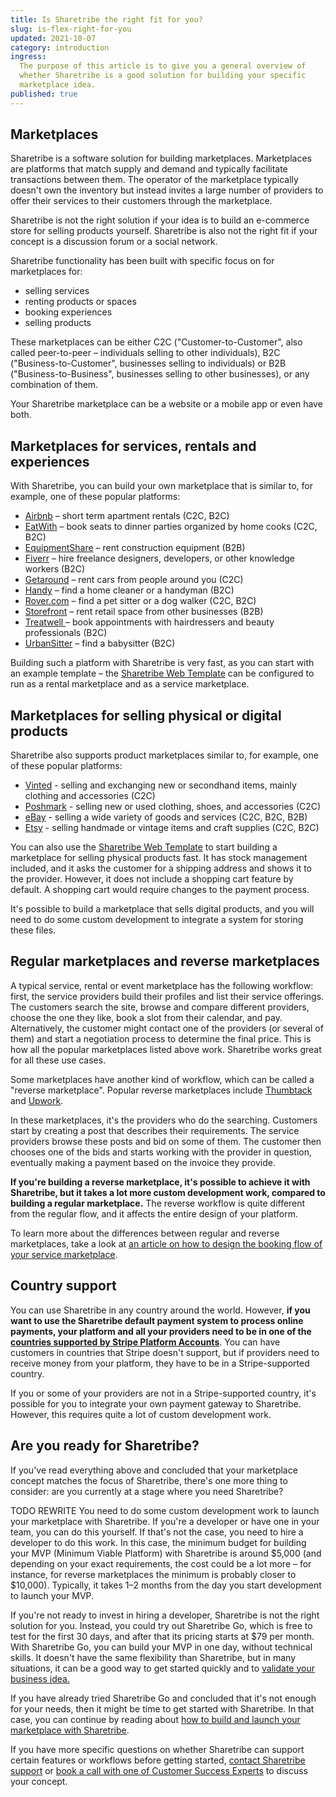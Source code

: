 ```yaml
---
title: Is Sharetribe the right fit for you?
slug: is-flex-right-for-you
updated: 2021-10-07
category: introduction
ingress:
  The purpose of this article is to give you a general overview of
  whether Sharetribe is a good solution for building your specific
  marketplace idea.
published: true
---
```


## Marketplaces

Sharetribe is a software solution for building marketplaces.
Marketplaces are platforms that match supply and demand and typically
facilitate transactions between them. The operator of the marketplace
typically doesn't own the inventory but instead invites a large number
of providers to offer their services to their customers through the
marketplace.

Sharetribe is not the right solution if your idea is to build an
e-commerce store for selling products yourself. Sharetribe is also not
the right fit if your concept is a discussion forum or a social network.

Sharetribe functionality has been built with specific focus on for
marketplaces for:

- selling services
- renting products or spaces
- booking experiences
- selling products

These marketplaces can be either C2C ("Customer-to-Customer", also
called peer-to-peer – individuals selling to other individuals), B2C
("Business-to-Customer", businesses selling to individuals) or B2B
("Business-to-Business", businesses selling to other businesses), or any
combination of them.

Your Sharetribe marketplace can be a website or a mobile app or even
have both.

## Marketplaces for services, rentals and experiences

With Sharetribe, you can build your own marketplace that is similar to,
for example, one of these popular platforms:

- [Airbnb](https://www.airbnb.com/) – short term apartment rentals (C2C,
  B2C)
- [EatWith](https://www.eatwith.com/) – book seats to dinner parties
  organized by home cooks (C2C, B2C)
- [EquipmentShare](https://www.equipmentshare.com/) – rent construction
  equipment (B2B)
- [Fiverr](https://www.fiverr.com/) – hire freelance designers,
  developers, or other knowledge workers (B2C)
- [Getaround](https://www.getaround.com/) – rent cars from people around
  you (C2C)
- [Handy](https://www.handy.com) – find a home cleaner or a handyman
  (B2C)
- [Rover.com](https://www.rover.com/) – find a pet sitter or a dog
  walker (C2C, B2C)
- [Storefront](https://www.thestorefront.com/) – rent retail space from
  other businesses (B2B)
- [Treatwell ](https://www.treatwell.co.uk/)– book appointments with
  hairdressers and beauty professionals (B2C)
- [UrbanSitter](https://www.urbansitter.com/) – find a babysitter (B2C)

Building such a platform with Sharetribe is very fast, as you can start
with an example template – the
[Sharetribe Web Template](/introduction/getting-started-with-web-template/)
can be configured to run as a rental marketplace and as a service
marketplace.

## Marketplaces for selling physical or digital products

Sharetribe also supports product marketplaces similar to, for example,
one of these popular platforms:

- [Vinted](https://www.vinted.com) - selling and exchanging new or
  secondhand items, mainly clothing and accessories (C2C)
- [Poshmark](https://www.poshmark.com) - selling new or used clothing,
  shoes, and accessories (C2C)
- [eBay](https://www.ebay.com) - selling a wide variety of goods and
  services (C2C, B2C, B2B)
- [Etsy](https://www.etsy.com) - selling handmade or vintage items and
  craft supplies (C2C, B2C)

You can also use the
[Sharetribe Web Template](/introduction/getting-started-with-web-template/)
to start building a marketplace for selling physical products fast. It
has stock management included, and it asks the customer for a shipping
address and shows it to the provider. However, it does not include a
shopping cart feature by default. A shopping cart would require changes
to the payment process.

It's possible to build a marketplace that sells digital products, and
you will need to do some custom development to integrate a system for
storing these files.

## Regular marketplaces and reverse marketplaces

A typical service, rental or event marketplace has the following
workflow: first, the service providers build their profiles and list
their service offerings. The customers search the site, browse and
compare different providers, choose the one they like, book a slot from
their calendar, and pay. Alternatively, the customer might contact one
of the providers (or several of them) and start a negotiation process to
determine the final price. This is how all the popular marketplaces
listed above work. Sharetribe works great for all these use cases.

Some marketplaces have another kind of workflow, which can be called a
"reverse marketplace". Popular reverse marketplaces include
[Thumbtack](https://www.thumbtack.com/) and
[Upwork](https://www.upwork.com/).

In these marketplaces, it's the providers who do the searching.
Customers start by creating a post that describes their requirements.
The service providers browse these posts and bid on some of them. The
customer then chooses one of the bids and starts working with the
provider in question, eventually making a payment based on the invoice
they provide.

**If you're building a reverse marketplace, it's possible to achieve it
with Sharetribe, but it takes a lot more custom development work,
compared to building a regular marketplace.** The reverse workflow is
quite different from the regular flow, and it affects the entire design
of your platform.

To learn more about the differences between regular and reverse
marketplaces, take a look at
[an article on how to design the booking flow of your service marketplace](https://www.sharetribe.com/academy/design-booking-flow-service-marketplace/).

## Country support

You can use Sharetribe in any country around the world. However, **if
you want to use the Sharetribe default payment system to process online
payments, your platform and all your providers need to be in one of the
[countries supported by Stripe Platform Accounts](https://stripe.com/docs/connect/custom-accounts#requirements)**.
You can have customers in countries that Stripe doesn't support, but if
providers need to receive money from your platform, they have to be in a
Stripe-supported country.

If you or some of your providers are not in a Stripe-supported country,
it's possible for you to integrate your own payment gateway to
Sharetribe. However, this requires quite a lot of custom development
work.

## Are you ready for Sharetribe?

If you've read everything above and concluded that your marketplace
concept matches the focus of Sharetribe, there's one more thing to
consider: are you currently at a stage where you need Sharetribe?

TODO REWRITE You need to do some custom development work to launch your
marketplace with Sharetribe. If you're a developer or have one in your
team, you can do this yourself. If that's not the case, you need to hire
a developer to do this work. In this case, the minimum budget for
building your MVP (Minimum Viable Platform) with Sharetribe is around
\$5,000 (and depending on your exact requirements, the cost could be a
lot more – for instance, for reverse marketplaces the minimum is
probably closer to \$10,000). Typically, it takes 1–2 months from the
day you start development to launch your MVP.

If you're not ready to invest in hiring a developer, Sharetribe is not
the right solution for you. Instead, you could try out Sharetribe Go,
which is free to test for the first 30 days, and after that its pricing
starts at \$79 per month. With Sharetribe Go, you can build your MVP in
one day, without technical skills. It doesn't have the same flexibility
than Sharetribe, but in many situations, it can be a good way to get
started quickly and to
[validate your business idea.](https://www.sharetribe.com/academy/how-to-validate-your-marketplace-idea-before-building-the-platform/)

If you have already tried Sharetribe Go and concluded that it's not
enough for your needs, then it might be time to get started with
Sharetribe. In that case, you can continue by reading about
[how to build and launch your marketplace with Sharetribe](/introduction/how-to-build-and-launch-with-flex/).

If you have more specific questions on whether Sharetribe can support
certain features or workflows before getting started,
[contact Sharetribe support](mailto:flex-support@sharetribe.com) or
[book a call with one of Customer Success Experts](https://calendly.com/welcome-to-flex/welcome-call?utm_campaign=ifrfy&utm_source=flex-docs)
to discuss your concept.
